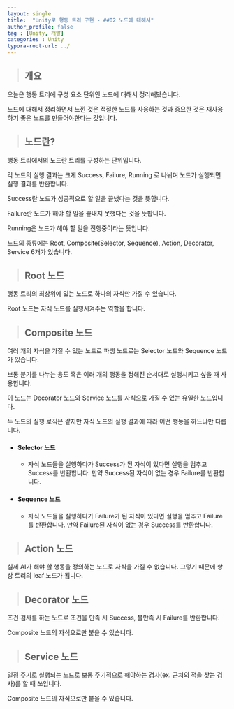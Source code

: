 ```yaml
---
layout: single
title:  "Unity로 행동 트리 구현 - ##02 노드에 대해서"
author_profile: false
tag : [Unity, 개발]
categories : Unity
typora-root-url: ../
---
```


> ## 개요

오늘은 행동 트리에 구성 요소 단위인 노드에 대해서 정리해봤습니다.

노드에 대해서 정리하면서 느낀 것은 적절한 노드를 사용하는 것과 중요한 것은 재사용하기 좋은 노드를 만들어야한다는 것입니다.



> ## 노드란?

행동 트리에서의 노드란 트리를 구성하는 단위입니다.

각 노드의 실행 결과는 크게 Success, Failure, Running 로 나뉘며 노드가 실행되면 실행 결과를 반환합니다.

Success란 노드가 성공적으로 할 일을 끝냈다는 것을 뜻합니다.

Failure란 노드가 해야 할 일을 끝내지 못했다는 것을 뜻합니다.

Running은 노드가 해야 할 일을 진행중이라는 뜻입니다.

노드의 종류에는 Root, Composite(Selector, Sequence), Action, Decorator, Service 6개가 있습니다.



> ## Root 노드

행동 트리의 최상위에 있는 노드로 하나의 자식만 가질 수 있습니다.

Root 노드는 자식 노드를 실행시켜주는 역할을 합니다.



> ## Composite 노드

여러 개의 자식을 가질 수 있는 노드로 파생 노드로는 Selector 노드와 Sequence 노드가 있습니다.

보통 분기를 나누는 용도 혹은 여러 개의 행동을 정해진 순서대로 실행시키고 싶을 때 사용합니다.

이 노드는 Decorator 노드와 Service 노드를 자식으로 가질 수 있는 유일한 노드입니다.

두 노드의 실행 로직은 같지만 자식 노드의 실행 결과에 따라 어떤 행동을 하느냐만 다릅니다.



- #### Selector 노드

  - 자식 노드들을 실행하다가 Success가 된 자식이 있다면 실행을 멈추고 Success를 반환합니다. 만약 Success된 자식이 없는 경우 Failure를 반환합니다.

- #### Sequence 노드

  - 자식 노드들을 실행하다가 Failure가 된 자식이 있다면 실행을 멈추고 Failure를 반환합니다. 만약 Failure된 자식이 없는 경우 Success를 반환합니다.



> ## Action 노드

실제 AI가 해야 할 행동을 정의하는 노드로 자식을 가질 수 없습니다. 그렇기 때문에 항상 트리의 leaf 노드가 됩니다.



> ## Decorator 노드

조건 검사를 하는 노드로 조건을 만족 시 Success, 불만족 시 Failure를 반환합니다.

Composite 노드의 자식으로만 붙을 수 있습니다.



> ## Service 노드

일정 주기로 실행되는 노드로 보통 주기적으로 해야하는 검사(ex. 근처의 적을 찾는 검사)를 할 때 쓰입니다.

Composite 노드의 자식으로만 붙을 수 있습니다.